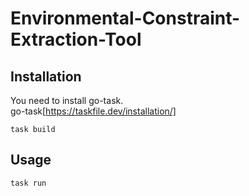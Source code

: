 # Environmental-Constraint-Extraction-Tool

## Installation

You need to install go-task.  
go-task[https://taskfile.dev/installation/]

```
task build
```

## Usage

```
task run
```